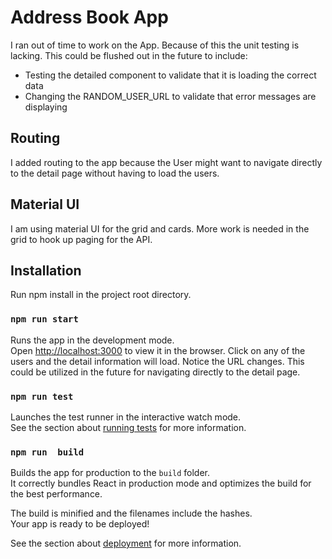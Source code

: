 # Address Book App
I ran out of time to work on the App. Because of this the unit testing is lacking. This could be flushed out in the future to include:
* Testing the detailed component to validate that it is loading the correct data
* Changing the RANDOM_USER_URL to validate that error messages are displaying

## Routing
I added routing to the app because the User might want to navigate directly to the detail page without having to load the users.

## Material UI
I am using material UI for the grid and cards. More work is needed in the grid to hook up paging for the API.

## Installation
Run npm install in the project root directory.


### `npm run start`

Runs the app in the development mode.\
Open [http://localhost:3000](http://localhost:3000) to view it in the browser.
Click on any of the users and the detail information will load. Notice the URL changes. This could be utilized in the future for navigating directly to the detail page.


### `npm run test`

Launches the test runner in the interactive watch mode.\
See the section about [running tests](https://facebook.github.io/create-react-app/docs/running-tests) for more information.

### `npm run  build`

Builds the app for production to the `build` folder.\
It correctly bundles React in production mode and optimizes the build for the best performance.

The build is minified and the filenames include the hashes.\
Your app is ready to be deployed!

See the section about [deployment](https://facebook.github.io/create-react-app/docs/deployment) for more information.
